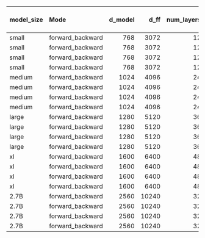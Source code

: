 | model_size   | Mode             |   d_model |   d_ff |   num_layers |   num_heads |   Context Length |   Avg Time (ms) |   Std Dev (ms) |   Avg Forward (ms) |   Std Dev Forward (ms) |   Avg Backward (ms) |   Std Dev Backward (ms) |   Avg Loss (ms) |   Std Dev Loss (ms) |   Avg Optimizer (ms) |   Std Dev Optimizer (ms) |   Warmup Steps |   Benchmark Steps |
|:-------------|:-----------------|----------:|-------:|-------------:|------------:|-----------------:|----------------:|---------------:|-------------------:|-----------------------:|--------------------:|------------------------:|----------------:|--------------------:|---------------------:|-------------------------:|---------------:|------------------:|
| small        | forward_backward |       768 |   3072 |           12 |          12 |              128 |         63.5739 |       3.31679  |            23.5363 |               2.04462  |             28.8362 |                0.186503 |        0.118901 |            0.015271 |              11.0826 |                 1.17576  |              5 |                10 |
| small        | forward_backward |       768 |   3072 |           12 |          12 |              256 |         93.0015 |       0.542799 |            27.2838 |               0.123706 |             54.9447 |                0.114304 |        0.173165 |            0.008391 |              10.5999 |                 0.383727 |              5 |                10 |
| small        | forward_backward |       768 |   3072 |           12 |          12 |              512 |        174.54   |       0.603148 |            54.8532 |               0.089344 |            108.813  |                0.218515 |        0.328279 |            0.047948 |              10.5455 |                 0.486771 |              5 |                10 |
| small        | forward_backward |       768 |   3072 |           12 |          12 |             1024 |        386.958  |       0.485639 |           126.523  |               0.088004 |            248.748  |                0.235169 |        0.575006 |            0.047055 |              11.1128 |                 0.39929  |              5 |                10 |
| medium       | forward_backward |      1024 |   4096 |           24 |          16 |              128 |         176.827 |      69.0251   |            67.4514 |              68.8837   |             88.2531 |                0.211672 |        0.127479 |            0.003523 |              20.9951 |                 0.478218 |              5 |                10 |
| medium       | forward_backward |      1024 |   4096 |           24 |          16 |              256 |         274.002 |       0.441514 |            86.3308 |               0.164052 |            166.33   |                0.21692  |        0.267689 |            0.025298 |              21.073  |                 0.441334 |              5 |                10 |
| medium       | forward_backward |      1024 |   4096 |           24 |          16 |              512 |         534.105 |       0.349667 |           173.838  |               0.146582 |            338.649  |                0.17122  |        0.464218 |            0.066664 |              21.1539 |                 0.260319 |              5 |                10 |
| medium       | forward_backward |      1024 |   4096 |           24 |          16 |             1024 |        1217.76  |       0.28207  |           411.522  |               0.153764 |            784.824  |                0.125166 |        0.580027 |            0.049829 |              20.836  |                 0.109696 |              5 |                10 |
| large        | forward_backward |      1280 |   5120 |           36 |          20 |              128 |         343.252 |       0.606655 |            104.267 |               0.115741 |             194.399 |                0.095389 |        0.245941 |            0.045455 |              44.3397 |                 0.564903 |              5 |                10 |
| large        | forward_backward |      1280 |   5120 |           36 |          20 |              256 |         594.117 |       0.349744 |            187.795 |               0.287522 |             361.437 |                0.184301 |        0.319405 |            0.030339 |              44.5663 |                 0.134724 |              5 |                10 |
| large        | forward_backward |      1280 |   5120 |           36 |          20 |              512 |        1131.75  |       0.550091 |            366.917 |               0.045125 |             720.001 |                0.5257   |        0.456886 |            0.030013 |              44.3758 |                 0.078034 |              5 |                10 |
| large        | forward_backward |      1280 |   5120 |           36 |          20 |             1024 |         nan     |     nan        |            nan     |             nan        |             nan     |              nan        |      nan        |          nan        |             nan      |               nan        |              5 |                10 |
| xl           | forward_backward |      1600 |   6400 |           48 |          25 |              128 |         628.554 |       0.186382 |            171.016 |               0.095318 |             368.209 |                0.15581  |        0.269872 |            0.033251 |              89.0588 |                 0.111593 |              5 |                10 |
| xl           | forward_backward |      1600 |   6400 |           48 |          25 |              256 |        1171.37  |       0.172855 |            361.204 |               0.126663 |             720.678 |                0.103113 |        0.32098  |            0.039229 |              89.1624 |                 0.093712 |              5 |                10 |
| xl           | forward_backward |      1600 |   6400 |           48 |          25 |              512 |        2348.15  |       0.387659 |            741.95  |               0.137215 |            1516.47  |                0.38697  |        0.449625 |            0.009885 |              89.2817 |                 0.124031 |              5 |                10 |
| xl           | forward_backward |      1600 |   6400 |           48 |          25 |             1024 |         nan     |     nan        |            nan     |             nan        |             nan     |              nan        |      nan        |          nan        |             nan      |               nan        |              5 |                10 |
| 2.7B         | forward_backward |      2560 |  10240 |           32 |          32 |              128 |         999.304 |       0.202595 |            293.866 |               0.101355 |             566.771 |                0.215346 |        0.40427  |            0.034415 |              138.263 |                 0.071865 |              5 |                10 |
| 2.7B         | forward_backward |      2560 |  10240 |           32 |          32 |              256 |        1873.13  |       0.284328 |            619.069 |               0.091927 |            1115.4   |                0.12795  |        0.412358 |            0.028621 |              138.245 |                 0.182325 |              5 |                10 |
| 2.7B         | forward_backward |      2560 |  10240 |           32 |          32 |              512 |         nan     |     nan        |            nan     |             nan        |             nan     |              nan        |      nan        |          nan        |              nan     |               nan        |              5 |                10 |
| 2.7B         | forward_backward |      2560 |  10240 |           32 |          32 |             1024 |         nan     |     nan        |            nan     |             nan        |             nan     |              nan        |      nan        |          nan        |              nan     |               nan        |              5 |                10 |